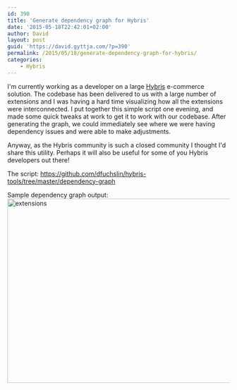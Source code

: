 ```yaml
---
id: 390
title: 'Generate dependency graph for Hybris'
date: '2015-05-18T22:42:01+02:00'
author: David
layout: post
guid: 'https://david.gyttja.com/?p=390'
permalink: /2015/05/18/generate-dependency-graph-for-hybris/
categories:
    - Hybris
---
```


I'm currently working as a developer on a large <a href="https://www.hybris.com/en/" target="_blank">Hybris</a> e-commerce solution. The codebase has been delivered to us with a large number of extensions and I was having a hard time visualizing how all the extensions were interconnected. I put together this simple script one evening, and made some quick tweaks at work to get it to work with our codebase. After generating the graph, we could immediately see where we were having dependency issues and were able to make adjustments.

<!--more-->

Anyway, as the Hybris community is such a closed community I thought I'd share this utility. Perhaps it will also be useful for some of you Hybris developers out there!

The script: <a href="https://github.com/dfuchslin/hybris-tools/tree/master/dependency-graph" target="_blank">https://github.com/dfuchslin/hybris-tools/tree/master/dependency-graph</a>

Sample dependency graph output:
<a href="https://david.gyttja.com/wp-content/uploads/2015/05/extensions.svg"><img src="https://david.gyttja.com/wp-content/uploads/2015/05/extensions.svg" alt="extensions" width="830" height="418" class="aligncenter size-medium wp-image-392" /></a>